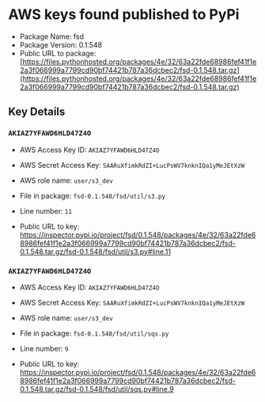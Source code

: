# AWS keys found published to PyPi

* Package Name: fsd
* Package Version: 0.1.548
* Public URL to package: [https://files.pythonhosted.org/packages/4e/32/63a22fde68986fef41f1e2a3f066999a7799cd90bf74421b787a36dcbec2/fsd-0.1.548.tar.gz](https://files.pythonhosted.org/packages/4e/32/63a22fde68986fef41f1e2a3f066999a7799cd90bf74421b787a36dcbec2/fsd-0.1.548.tar.gz)

## Key Details

### `AKIAZ7YFAWD6HLD47Z4O`

* AWS Access Key ID: `AKIAZ7YFAWD6HLD47Z4O`
* AWS Secret Access Key: `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` 
* AWS role name: `user/s3_dev`
* File in package: `fsd-0.1.548/fsd/util/s3.py`
* Line number: `11`

* Public URL to key: https://inspector.pypi.io/project/fsd/0.1.548/packages/4e/32/63a22fde68986fef41f1e2a3f066999a7799cd90bf74421b787a36dcbec2/fsd-0.1.548.tar.gz/fsd-0.1.548/fsd/util/s3.py#line.11



### `AKIAZ7YFAWD6HLD47Z4O`

* AWS Access Key ID: `AKIAZ7YFAWD6HLD47Z4O`
* AWS Secret Access Key: `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` 
* AWS role name: `user/s3_dev`
* File in package: `fsd-0.1.548/fsd/util/sqs.py`
* Line number: `9`

* Public URL to key: https://inspector.pypi.io/project/fsd/0.1.548/packages/4e/32/63a22fde68986fef41f1e2a3f066999a7799cd90bf74421b787a36dcbec2/fsd-0.1.548.tar.gz/fsd-0.1.548/fsd/util/sqs.py#line.9


